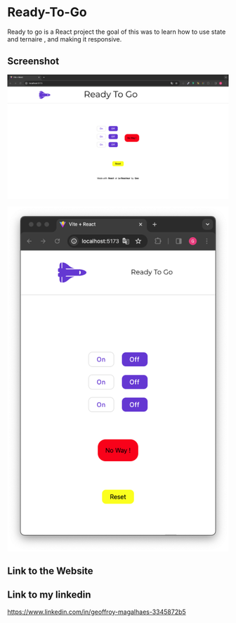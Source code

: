 # Ready-To-Go

Ready to go is a React project the goal of this was to learn how to use state and ternaire , and making it responsive.

## Screenshot

![laptop](./src/assets/img/Capture%20d’écran%202024-03-24%20à%2018.40.29.png)

![tablet](./src/assets/img/Capture%20d’écran%202024-03-24%20à%2018.40.57.png)

## Link to the Website

## Link to my linkedin

https://www.linkedin.com/in/geoffroy-magalhaes-3345872b5
